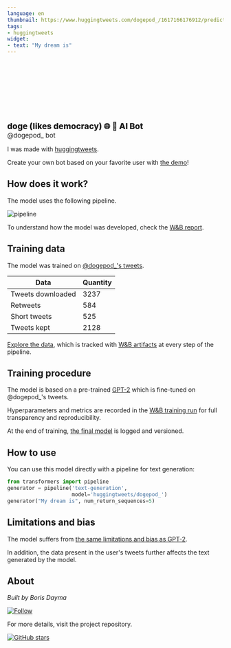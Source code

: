 ```yaml
---
language: en
thumbnail: https://www.huggingtweets.com/dogepod_/1617166176912/predictions.png
tags:
- huggingtweets
widget:
- text: "My dream is"
---
```


<div>
<div style="width: 132px; height:132px; border-radius: 50%; background-size: cover; background-image: url('https://pbs.twimg.com/profile_images/1365105738163621895/vgJ99pHa_400x400.jpg')">
</div>
<div style="margin-top: 8px; font-size: 19px; font-weight: 800">doge (likes democracy) 🌐 🤖 AI Bot </div>
<div style="font-size: 15px">@dogepod_ bot</div>
</div>

I was made with [huggingtweets](https://github.com/borisdayma/huggingtweets).

Create your own bot based on your favorite user with [the demo](https://colab.research.google.com/github/borisdayma/huggingtweets/blob/master/huggingtweets-demo.ipynb)!

## How does it work?

The model uses the following pipeline.

![pipeline](https://github.com/borisdayma/huggingtweets/blob/master/img/pipeline.png?raw=true)

To understand how the model was developed, check the [W&B report](https://wandb.ai/wandb/huggingtweets/reports/HuggingTweets-Train-a-Model-to-Generate-Tweets--VmlldzoxMTY5MjI).

## Training data

The model was trained on [@dogepod_'s tweets](https://twitter.com/dogepod_).

| Data | Quantity |
| --- | --- |
| Tweets downloaded | 3237 |
| Retweets | 584 |
| Short tweets | 525 |
| Tweets kept | 2128 |

[Explore the data](https://wandb.ai/wandb/huggingtweets/runs/316ieof3/artifacts), which is tracked with [W&B artifacts](https://docs.wandb.com/artifacts) at every step of the pipeline.

## Training procedure

The model is based on a pre-trained [GPT-2](https://huggingface.co/gpt2) which is fine-tuned on @dogepod_'s tweets.

Hyperparameters and metrics are recorded in the [W&B training run](https://wandb.ai/wandb/huggingtweets/runs/2fl8hjof) for full transparency and reproducibility.

At the end of training, [the final model](https://wandb.ai/wandb/huggingtweets/runs/2fl8hjof/artifacts) is logged and versioned.

## How to use

You can use this model directly with a pipeline for text generation:

```python
from transformers import pipeline
generator = pipeline('text-generation',
                     model='huggingtweets/dogepod_')
generator("My dream is", num_return_sequences=5)
```

## Limitations and bias

The model suffers from [the same limitations and bias as GPT-2](https://huggingface.co/gpt2#limitations-and-bias).

In addition, the data present in the user's tweets further affects the text generated by the model.

## About

*Built by Boris Dayma*

[![Follow](https://img.shields.io/twitter/follow/borisdayma?style=social)](https://twitter.com/intent/follow?screen_name=borisdayma)

For more details, visit the project repository.

[![GitHub stars](https://img.shields.io/github/stars/borisdayma/huggingtweets?style=social)](https://github.com/borisdayma/huggingtweets)
